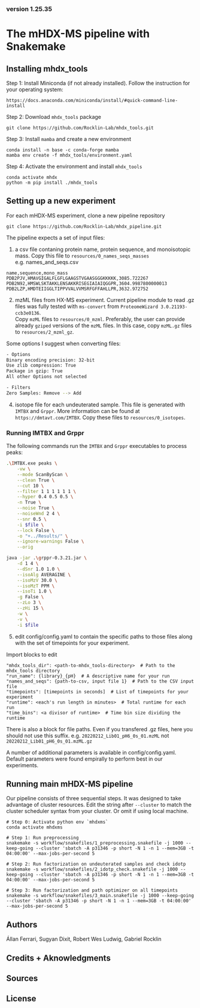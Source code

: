 ### version 1.25.35

# The mHDX-MS pipeline with Snakemake

## Installing mhdx_tools

Step 1: Install Miniconda (if not already installed). Follow the instruction for your operating system: 

```
https://docs.anaconda.com/miniconda/install/#quick-command-line-install
```

Step 2: Download `mhdx_tools` package
```
git clone https://github.com/Rocklin-Lab/mhdx_tools.git
```

Step 3: Install `mamba` and create a new environment
```
conda install -n base -c conda-forge mamba
mamba env create -f mhdx_tools/environment.yaml
```

Step 4: Activate the environment and install `mhdx_tools`

```
conda activate mhdx
python -m pip install ./mhdx_tools
```


## Setting up a new experiment

For each mHDX-MS experiment, clone a new pipeline repository

`git clone https://github.com/Rocklin-Lab/mhdx_pipeline.git`

The pipeline expects a set of input files:

1) a csv file contaning protein name, protein sequence, and monoisotopic mass. Copy this file to `resources/0_names_seqs_masses` <br />
e.g. names_and_seqs.csv <br />
```
name,sequence,mono_mass
PDB2PJV,HMAVGIGALFLGFLGAAGSTVGAASGGGKKKKK,3085.722267
PDB2N92,HMSWLSKTAKKLENSAKKRISEGIAIAIQGGPR,3604.9987800000013
PDB2LZP,HMDTEIIGGLTIPPVVALVVMSRFGFFAHLLPR,3632.972752
```

2) mzML files from HX-MS experiment. Current pipeline module to read .gz files was fully tested with `ms-convert` from `ProteomeWizard 3.0.21193-ccb3e0136`. <br />
Copy `mzML` files to `resources/0_mzml`. Preferably, the user can provide already `gziped` versions of the `mzML` files. In this case, copy `mzML.gz` files to `resources/2_mzml_gz`. 

Some options I suggest when converting files:
```bash
- Options
Binary encoding precision: 32-bit
Use zlib compression: True
Package in gzip: True
All other Options not selected

- Filters
Zero Samples: Remove --> Add
```

4) isotope file for each undeuterated sample. This file is generated with `IMTBX` and `Grppr`. More information can be found at `https://dmtavt.com/IMTBX`. Copy these files to `resources/0_isotopes`.

### Running IMTBX and Grppr
The following commands run the `IMTBX` and `Grppr` executables to process peaks:

```bash
.\IMTBX.exe peaks \
    -vw \
    --mode ScanByScan \
    --clean True \
    --cut 10 \
    --filter 1 1 1 1 1 1 \
    --hyper 0.4 0.5 0.5 \
    -n True \
    --noise True \
    --noiseWnd 2 4 \
    --snr 0.5 \
    -i $file \
    --lock False \
    -o "+../Results/" \
    --ignore-warnings False \
    --orig

java -jar .\grppr-0.3.21.jar \
    -d 1 4 \
    --dSnr 1.0 1.0 \
    --isoAlg AVERAGINE \
    --isoMzV 30.0 \
    --isoMzT PPM \
    --isoTi 1.0 \
    -g False \
    --zLo 3 \
    --zHi 15 \
    -w \
    -v \
    -i $file
```

5) edit config/config.yaml to contain the specific paths to those files along with the set of timepoints for your experiment.

Import blocks to edit
```
"mhdx_tools_dir": <path-to-mhdx_tools-directory>  # Path to the mhdx_tools directory
"run_name": {library}_{pH}  # A descriptive name for your run
"names_and_seqs": {path-to-csv, input file 1}  # Path to the CSV input file
"timepoints": [timepoints in seconds]  # List of timepoints for your experiment
"runtime": <each's run length in minutes>  # Total runtime for each run
"time_bins": <a divisor of runtime>  # Time bin size dividing the runtime
```

There is also a block for file paths. Even if you transfered .gz files, here you should not use this suffix.
e.g. `20220212_Lib01_pH6_0s_01.mzML` not `20220212_Lib01_pH6_0s_01.mzML.gz`

A number of additional parameters is available in config/config.yaml. Default parameters were found empirally to perform best in our experiments. 

## Running main mHDX-MS pipeline

Our pipeline consists of three sequential steps. It was designed to take advantage of cluster resources. Edit the string after `--cluster` to match the cluster scheduler syntax from your cluster. Or omit if using local machine.

```
# Step 0: Activate python env `mhdxms`
conda activate mhdxms

# Step 1: Run preprocessing
snakemake -s workflow/snakefiles/1_preprocessing.snakefile -j 1000 --keep-going --cluster 'sbatch -A p31346 -p short -N 1 -n 1 --mem=3GB -t 04:00:00' --max-jobs-per-second 5

# Step 2: Run factorization on undeuterated samples and check idotp
snakemake -s workflow/snakefiles/2_idotp_check.snakefile -j 1000 --keep-going --cluster 'sbatch -A p31346 -p short -N 1 -n 1 --mem=3GB -t 04:00:00' --max-jobs-per-second 5

# Step 3: Run factorization and path optimizer on all timepoints
snakemake -s workflow/snakefiles/3_main.snakefile -j 1000 --keep-going --cluster 'sbatch -A p31346 -p short -N 1 -n 1 --mem=3GB -t 04:00:00' --max-jobs-per-second 5

```

## Authors

Állan Ferrari, Sugyan Dixit, Robert Wes Ludwig, Gabriel Rocklin

## Credits + Aknowledgments

## Sources

## License
